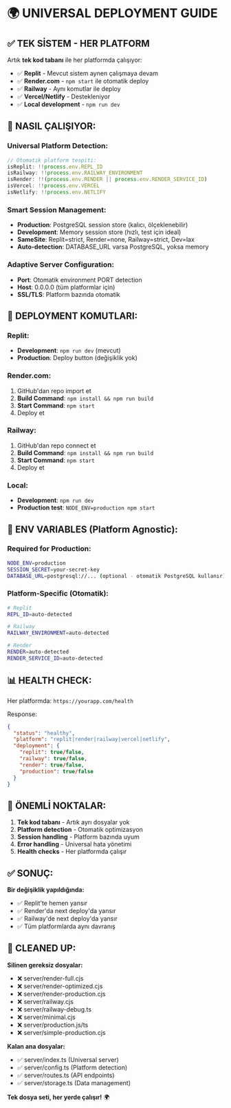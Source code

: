# 🌍 UNIVERSAL DEPLOYMENT GUIDE

## ✅ TEK SİSTEM - HER PLATFORM

Artık **tek kod tabanı** ile her platformda çalışıyor:
- ✅ **Replit** - Mevcut sistem aynen çalışmaya devam
- ✅ **Render.com** - `npm start` ile otomatik deploy
- ✅ **Railway** - Aynı komutlar ile deploy
- ✅ **Vercel/Netlify** - Destekleniyor
- ✅ **Local development** - `npm run dev`

## 🎯 NASIL ÇALIŞIYOR:

### Universal Platform Detection:
```javascript
// Otomatik platform tespiti:
isReplit: !!process.env.REPL_ID
isRailway: !!process.env.RAILWAY_ENVIRONMENT  
isRender: !!(process.env.RENDER || process.env.RENDER_SERVICE_ID)
isVercel: !!process.env.VERCEL
isNetlify: !!process.env.NETLIFY
```

### Smart Session Management:
- **Production**: PostgreSQL session store (kalıcı, ölçeklenebilir)
- **Development**: Memory session store (hızlı, test için ideal)
- **SameSite**: Replit=strict, Render=none, Railway=strict, Dev=lax
- **Auto-detection**: DATABASE_URL varsa PostgreSQL, yoksa memory

### Adaptive Server Configuration:
- **Port**: Otomatik environment PORT detection
- **Host**: 0.0.0.0 (tüm platformlar için)
- **SSL/TLS**: Platform bazında otomatik

## 🚀 DEPLOYMENT KOMUTLARI:

### Replit:
- **Development**: `npm run dev` (mevcut)
- **Production**: Deploy button (değişiklik yok)

### Render.com:
1. GitHub'dan repo import et
2. **Build Command**: `npm install && npm run build`  
3. **Start Command**: `npm start`
4. Deploy et

### Railway:
1. GitHub'dan repo connect et
2. **Build Command**: `npm install && npm run build`
3. **Start Command**: `npm start`  
4. Deploy et

### Local:
- **Development**: `npm run dev`
- **Production test**: `NODE_ENV=production npm start`

## 🔧 ENV VARIABLES (Platform Agnostic):

### Required for Production:
```bash
NODE_ENV=production
SESSION_SECRET=your-secret-key
DATABASE_URL=postgresql://... (optional - otomatik PostgreSQL kullanır)
```

### Platform-Specific (Otomatik):
```bash
# Replit
REPL_ID=auto-detected

# Railway  
RAILWAY_ENVIRONMENT=auto-detected

# Render
RENDER=auto-detected
RENDER_SERVICE_ID=auto-detected
```

## 📊 HEALTH CHECK:

Her platformda: `https://yourapp.com/health`

Response:
```json
{
  "status": "healthy",
  "platform": "replit|render|railway|vercel|netlify",
  "deployment": {
    "replit": true/false,
    "railway": true/false, 
    "render": true/false,
    "production": true/false
  }
}
```

## 🎯 ÖNEMLİ NOKTALAR:

1. **Tek kod tabanı** - Artık ayrı dosyalar yok
2. **Platform detection** - Otomatik optimizasyon
3. **Session handling** - Platform bazında uyum
4. **Error handling** - Universal hata yönetimi
5. **Health checks** - Her platformda çalışır

## ✅ SONUÇ:

**Bir değişiklik yapıldığında:**
- ✅ Replit'te hemen yansır
- ✅ Render'da next deploy'da yansır  
- ✅ Railway'de next deploy'da yansır
- ✅ Tüm platformlarda aynı davranış

## 🧹 CLEANED UP:

**Silinen gereksiz dosyalar:**
- ❌ server/render-full.cjs
- ❌ server/render-optimized.cjs  
- ❌ server/render-production.cjs
- ❌ server/railway.cjs
- ❌ server/railway-debug.ts
- ❌ server/minimal.cjs
- ❌ server/production.js/ts
- ❌ server/simple-production.cjs

**Kalan ana dosyalar:**
- ✅ server/index.ts (Universal server)
- ✅ server/config.ts (Platform detection)
- ✅ server/routes.ts (API endpoints)
- ✅ server/storage.ts (Data management)

**Tek dosya seti, her yerde çalışır!** 🌍